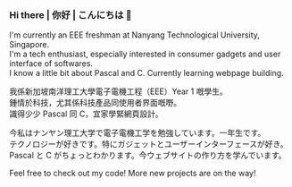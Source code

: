 ### Hi there | 你好 | こんにちは 👋

<!--
**ChoiTommy/ChoiTommy** is a ✨ _special_ ✨ repository because its `README.md` (this file) appears on your GitHub profile.

Here are some ideas to get you started:

- 🔭 I’m currently working on ...
- 🌱 I’m currently learning ...
- 👯 I’m looking to collaborate on ...
- 🤔 I’m looking for help with ...
- 💬 Ask me about ...
- 📫 How to reach me: ...
- 😄 Pronouns: ...
- ⚡ Fun fact: ...
-->

I'm currently an EEE freshman at Nanyang Technological University, Singapore.  
I'm a tech enthusiast, especially interested in consumer gadgets and user interface of softwares.  
I know a little bit about Pascal and C. Currently learning webpage building.    

我係新加坡南洋理工大學電子電機工程（EEE）Year 1 嘅學生。  
鍾情於科技，尤其係科技產品同使用者界面嘅嘢。  
識得少少 Pascal 同 C，宜家學緊網頁設計。    
 
今私はナンヤン理工大学で電子電機工学を勉強しています。一年生です。  
テクノロジーが好きです。特にガジェットとユーザーインターフェースが好き。  
Pascal と C がちょっとわかります。今ウェブサイトの作り方を学んでいます。 

Feel free to check out my code! More new projects are on the way!
